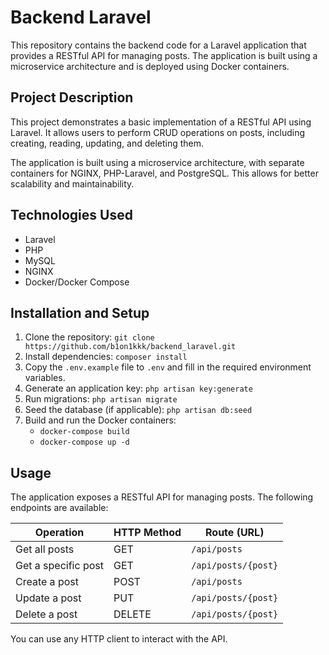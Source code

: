 # Backend Laravel 

This repository contains the backend code for a Laravel application that provides a RESTful API for managing posts. The application is built using a microservice architecture and is deployed using Docker containers.

## Project Description

This project demonstrates a basic implementation of a RESTful API using Laravel. It allows users to perform CRUD operations on posts, including creating, reading, updating, and deleting them. 

The application is built using a microservice architecture, with separate containers for NGINX, PHP-Laravel, and PostgreSQL. This allows for better scalability and maintainability. 

## Technologies Used

* Laravel
* PHP
* MySQL
* NGINX
* Docker/Docker Compose

## Installation and Setup

1. Clone the repository: `git clone https://github.com/b1on1kkk/backend_laravel.git`
2. Install dependencies: `composer install`
3. Copy the `.env.example` file to `.env` and fill in the required environment variables.
4. Generate an application key: `php artisan key:generate`
5. Run migrations: `php artisan migrate`
6. Seed the database (if applicable): `php artisan db:seed`
7. Build and run the Docker containers: 
    * `docker-compose build`
    * `docker-compose up -d`

## Usage

The application exposes a RESTful API for managing posts. The following endpoints are available:

| Operation | HTTP Method | Route (URL) |
|---|---|---|
| Get all posts | GET | `/api/posts` |
| Get a specific post | GET | `/api/posts/{post}` |
| Create a post | POST | `/api/posts` |
| Update a post | PUT | `/api/posts/{post}` |
| Delete a post | DELETE | `/api/posts/{post}` |

You can use any HTTP client to interact with the API. 
